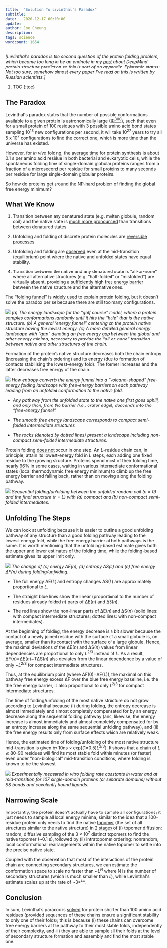 ```yaml
---
title:  "Solution To Levinthal's Paradox"
subtitle:
date:   2020-12-17 00:00:00
update:
author: Joe Cheung
description:
tags: science
wordcount: 1654
---
```


*[Levinthal's paradox is the second question of the protein folding problem, which became too long to be an endnote in my [post](https://subcriticalappraisal.com/2020/Did-DeepMind-solve-the-protein-folding-problem/) about DeepMind protein structure prediction so this is sort of an appendix. Epistemic status: Not too sure, somehow almost every [paper]((https://www.ncbi.nlm.nih.gov/pmc/articles/PMC7072185/)) I’ve read on this is written by Russian scientists.]*

1. TOC
{:toc}

## The Paradox

Levinthal's paradox states that the number of possible conformations available to a given protein is astronomically large ([<span class="underline">10<sup>300</sup></span>](https://web.archive.org/web/20050212130449/http://paradox.harvard.edu/~igor/PUBL_BER/PUB22.pdf)), such that even for a small protein of 100 residues with 3 possible amino acid bond states sampling 10<sup>13</sup> new configurations per second, it will take 10<sup>27</sup> years to try all 5 x 10<sup>7</sup> configurations to find the correct one, which is more time than the universe has existed.

However, for *in vivo* folding, the [<span class="underline">average</span>](https://www.sciencedirect.com/science/article/pii/S0092867411011925) [<span class="underline">time</span>](https://www.pnas.org/content/110/1/147.short) for protein synthesis is about 0.1 s per amino acid residue in both bacterial and eukaryotic cells, while the spontaneous folding time of single-domain globular proteins ranges from a fraction of a microsecond per residue for small proteins to many seconds per residue for large single-domain globular proteins.

So how do proteins get around the [<span class="underline">NP-hard</span>](https://academic.oup.com/peds/article-abstract/5/4/313/1539582) [<span class="underline">problem</span>](https://link.springer.com/article/10.1007/BF02460703) of finding the global free energy minimum?

## What We Know

1. Transition between any denatured state (e.g. molten globule, random coil) and the native state is [<span class="underline">much more pronounced</span>](https://www.sciencedirect.com/science/article/abs/pii/S0065323308604015) than transitions between denatured states

2. Unfolding and folding of discrete protein molecules are [<span class="underline">reversible</span>](https://www.jstor.org/stable/1736447?seq=1) [<span class="underline">processes</span>](https://onlinelibrary.wiley.com/doi/abs/10.1002/bip.360231122)

3. Unfolding and folding are [<span class="underline">observed</span>](https://onlinelibrary.wiley.com/doi/abs/10.1002/bip.360231122) even at the mid-transition (equilibrium) point where the native and unfolded states have equal stability.

4. Transition between the native and any denatured state is “all-or-none” where all alternative structures (e.g. “half-folded” or “misfolded”) are virtually absent, providing a [<span class="underline">sufficiently</span>](https://www.sciencedirect.com/science/article/abs/pii/S006532330860460X) [<span class="underline">high</span>](https://www.nature.com/articles/346773a0) [<span class="underline">free energy</span>](https://aip.scitation.org/doi/abs/10.1063/1.464522) [<span class="underline">barrier</span>](https://pubs.acs.org/doi/full/10.1021/cr040425u) between the native structure and the alternative ones.

The “[<span class="underline">folding funnel</span>](https://www.wikiwand.com/en/Folding_funnel#:~:text=The%20folding%20funnel%20hypothesis%20is,conditions%20usually%20encountered%20in%20cells.)” is [<span class="underline">widely</span>](https://www.sciencedirect.com/science/article/pii/S1359027897000679) [<span class="underline">used</span>](https://onlinelibrary.wiley.com/doi/abs/10.1002/prot.340210302) to explain protein folding, but it doesn’t solve the paradox per se because there are still too many configurations.

![](/images/2020-12-17-Did-DeepMind-solve-the-protein-folding-problem/image6.png)
*(a) The energy landscape for the “golf course” model, where a protein samples conformations randomly until it hits the “hole” that is the native structure. (b) A general “energy funnel” centering on the protein native structure having the lowest energy. (c) A more detailed general energy landscape with “gap” denoting an free energy gap between the global and other energy minima, necessary to provide the “all-or-none” transition between native and other structures of the chain.*

Formation of the protein’s native structure decreases both the chain entropy (increasing the chain's ordering) and its energy (due to formation of contacts stabilising the lowest-energy fold). The former increases and the latter decreases free energy of the chain.

![](/images/2020-12-17-Did-DeepMind-solve-the-protein-folding-problem/image5.png)
*How entropy converts the energy funnel into a “volcano-shaped” free-energy folding landscape with free-energy barriers on each pathway leading from an unfolded conformation to the native fold.*

- *Any pathway from the unfolded state to the native one first goes uphill, and only then, from the barrier (i.e., crater edge), descends into the “free-energy funnel”.*

- *The smooth free energy landscape corresponds to compact semi-folded intermediate structures*

- *The rocks (denoted by dotted lines) present a landscape including non-compact semi-folded intermediate structures.*

Protein folding [<span class="underline">does not</span>](https://ro.uow.edu.au/cgi/viewcontent.cgi?article=1968&context=scipapers) occur in one step. An *L*-residue chain can, in principle, attain its lowest-energy fold in *L* steps, each adding one fixed residue to the growing structure. Proteins spend most of their folding time, nearly [<span class="underline">96%</span>](https://www.sciencedirect.com/science/article/abs/pii/S0959440X11002041?via%3Dihub) in some cases, waiting in various intermediate conformational states (local thermodynamic free energy minimum) to climb up the free energy barrier and falling back, rather than on moving along the folding pathway.

![](/images/2020-12-17-Did-DeepMind-solve-the-protein-folding-problem/image24.png)
*Sequential folding/unfolding between the unfolded random coil (n = 0) and the final structure (n = L) with (a) compact and (b) non-compact semi-folded intermediates.*

## Unfolding The Steps

We can look at unfolding because it is easier to outline a good unfolding pathway of any structure than a good folding pathway leading to the lowest-energy fold, while the free energy barrier at both pathways is the same. It is worth mentioning that the unfolding-based estimate gives both the upper and lower estimates of the folding time, while the folding-based estimate gives its upper limit only.

![](/images/2020-12-17-Did-DeepMind-solve-the-protein-folding-problem/image24.png)
*The change of (c) energy ΔE(n), (d) entropy ΔS(n) and (e) free energy ΔF(n) during folding/unfolding.*

- The full energy ΔE(*L*) and entropy changes ΔS(*L*) are approximately proportional to *L*.

- The straight blue lines show the linear (proportional to the number of residues already folded *n*) parts of ΔE(*n*) and ΔS(*n*).

- The red lines show the non-linear parts of ΔE(*n*) and ΔS(*n*) (solid lines: with compact intermediate structures; dotted lines: with non-compact intermediates).

At the beginning of folding, the energy decrease is a bit slower because the contact of a newly joined residue with the surface of a small globule is, on average, smaller than its contact with the surface of a large globule. Hence, the maximal deviations of the ΔE(*n*) and ΔS(*n*) values from linear dependencies are proportional to only *L*<sup>2/3</sup> instead of *L*. As a result, ΔF(*n*)=ΔE(*n*)−*T*ΔS(*n*) also deviates from the linear dependence by a value of only ~*L*<sup>2/3</sup> for compact intermediate structures.

Thus, at the equilibrium point (where ΔF(0)=ΔF(L)), the maximal on this pathway free energy excess ΔF over the blue free energy baseline, i.e. the the free energy barrier, is also proportional to only *L*<sup>2/3</sup> for compact intermediate structures.

The time of folding/unfolding of the most native structure do not grow according to Levinthal because (i) during folding, the entropy decrease is almost immediately and almost completely compensated for by an energy decrease along the sequential folding pathway (and, likewise, the energy increase is almost immediately and almost completely compensated for by an entropy increase along the same sequential unfolding pathway), and (ii) the free energy results only from surface effects which are relatively weak.

Hence, the estimated time of folding/unfolding of the most native structure mid-transition is given by 10ns × exp\[(1±0.5)*L*<sup>2/3</sup>\]. It shows that a chain of *L* ≲ 80-90 residues will find its most stable fold within minutes (or faster) even under “non-biological” mid-transition conditions, where folding is known to be the slowest.

![](/images/2020-12-17-Did-DeepMind-solve-the-protein-folding-problem/image10.png)
*Experimentally measured in vitro folding rate constants in water and at mid-transition for 107 single-domain proteins (or separate domains) without SS bonds and covalently bound ligands.*

## Narrowing Scale

Importantly, the protein doesn’t actually have to sample all configurations; it just needs to sample all local energy minima, similar to the idea that a 100-residue protein only needs to find the native [<span class="underline">topomer</span>](https://www.pnas.org/content/96/6/2596.short) (the set of all structures similar to the native structure) in [<span class="underline">2 stages</span>](https://onlinelibrary.wiley.com/doi/full/10.1110/ps.0220003) of (i) topomer diffusion: random, diffusive sampling of the 3 × 10<sup>7</sup> distinct topomers to find the native topomer (~0.1 s), followed by (ii) intratopomer ordering: nonrandom, local conformational rearrangements within the native topomer to settle into the precise native state.

Coupled with the observation that most of the interactions of the protein chain are connecting secondary structures, we can estimate the conformation space to scale no faster than ~*L<sup>N</sup>* where N is the number of secondary structures (which is much smaller than *L*), while Levinthal's estimate scales up at the rate of ~3*<sup>L</sup>*.

## Conclusion

In sum, Levinthal’s paradox is [<span class="underline">solved</span>](https://www.ncbi.nlm.nih.gov/pmc/articles/PMC7072185/) for protein shorter than 100 amino acid residues (provided sequences of these chains ensure a significant stability to only one of their folds); this is because (i) these chains can overcome free energy barriers at the pathway to their most stable folds, independently of their complexity, and (ii) they are able to sample all their folds at the level of secondary structure formation and assembly and find the most stable one.